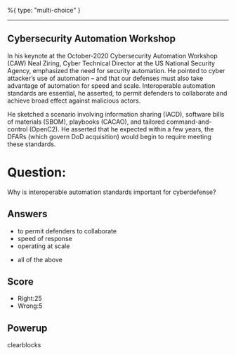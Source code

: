 %{
 type: "multi-choice"
}

---
## Cybersecurity Automation Workshop
In his keynote at the October-2020
Cybersecurity Automation Workshop (CAW)
Neal Ziring,
Cyber Technical Director at the US National Security Agency,
emphasized the need for security automation.
He pointed to cyber attacker’s use of automation –
and that our defenses must also take advantage of automation for speed and scale.
Interoperable automation standards are essential, he asserted,
to permit defenders to collaborate and achieve broad effect against malicious actors.

He sketched a scenario involving information sharing (IACD),
software bills of materials (SBOM), playbooks (CACAO),
and tailored command-and-control (OpenC2).
He asserted that he expected
within a few years,
the DFARs (which govern DoD acquisition)
would begin to require meeting these standards.

# Question:
Why is interoperable automation standards important for cyberdefense?

## Answers
- to permit defenders to collaborate
- speed of response
- operating at scale
* all of the above

## Score
- Right:25
- Wrong:5

## Powerup
clearblocks
